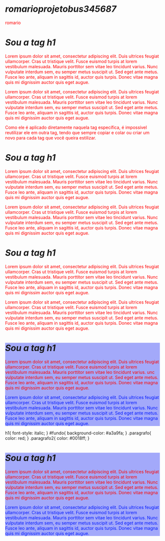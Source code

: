 # romarioprojetobus345687
romario
<html>
<head>
  <title>Código CSS - Entendendo a folha de estilos</title>
</head>
<body>
<h1>Sou a tag h1</h1>

<p>Lorem ipsum dolor sit amet, consectetur adipiscing elit. Duis ultrices feugiat ullamcorper.
 Cras ut tristique velit. Fusce euismod turpis at lorem vestibulum malesuada. Mauris porttitor sem
 vitae leo tincidunt varius. Nunc vulputate interdum sem, eu semper metus suscipit ut. Sed eget ante
 metus. Fusce leo ante, aliquam in sagittis id, auctor quis turpis. Donec vitae magna quis mi
 dignissim auctor quis eget augue.</p>

<p>Lorem ipsum dolor sit amet, consectetur adipiscing elit. Duis ultrices feugiat ullamcorper.
Cras ut tristique velit. Fusce euismod turpis at lorem vestibulum malesuada. Mauris porttitor sem
vitae leo tincidunt varius. Nunc vulputate interdum sem, eu semper metus suscipit ut. Sed eget ante
metus. Fusce leo ante, aliquam in sagittis id, auctor quis turpis. Donec vitae magna quis mi
dignissim auctor quis eget augue.</p>

</body>
</html>

Como ele é aplicado diretamente naquela tag específica, é impossível reutilizar ele em outra tag, tendo que sempre copiar e colar ou criar um novo para cada tag que você queira estilizar.

<html>
<head>
  <title>Código CSS - Entendendo a folha de estilos</title>
</head>
<body>
<h1 style="font-style: italic;">Sou a tag h1</h1>

<p style="color:red;">Lorem ipsum dolor sit amet, consectetur adipiscing elit.
Duis ultrices feugiat ullamcorper. Cras ut tristique velit. Fusce euismod turpis at lorem
vestibulum malesuada. Mauris porttitor sem vitae leo tincidunt varius. Nunc vulputate
interdum sem, eu semper metus suscipit ut. Sed eget ante metus. Fusce leo ante, aliquam
in sagittis id, auctor quis turpis. Donec vitae magna quis mi dignissim auctor quis eget
augue.</p>

<p style="color:red;">Lorem ipsum dolor sit amet, consectetur adipiscing elit.
Duis ultrices feugiat ullamcorper. Cras ut tristique velit. Fusce euismod turpis at
lorem vestibulum malesuada. Mauris porttitor sem vitae leo tincidunt varius. Nunc
vulputate interdum sem, eu semper metus suscipit ut. Sed eget ante metus. Fusce leo
ante, aliquam in sagittis id, auctor quis turpis. Donec vitae magna quis mi dignissim
auctor quis eget augue.</p>

</body>
</html>
<html>
<head>
  <title>Código CSS - Entendendo a folha de estilos</title>
<style type="text/css">
h1{
  font-style: italic;
}
p{
  color: red;
}
</style>
</head>
<body>
<h1>Sou a tag h1</h1>

<p>Lorem ipsum dolor sit amet, consectetur adipiscing elit. Duis ultrices feugiat
ullamcorper. Cras ut tristique velit. Fusce euismod turpis at lorem vestibulum malesuada.
Mauris porttitor sem vitae leo tincidunt varius. Nunc vulputate interdum sem, eu semper
metus suscipit ut. Sed eget ante metus. Fusce leo ante, aliquam in sagittis id, auctor
quis turpis. Donec vitae magna quis mi dignissim auctor quis eget augue.</p>

<p>Lorem ipsum dolor sit amet, consectetur adipiscing elit. Duis ultrices feugiat
ullamcorper. Cras ut tristique velit. Fusce euismod turpis at lorem vestibulum malesuada.
Mauris porttitor sem vitae leo tincidunt varius. Nunc vulputate interdum sem, eu semper
metus suscipit ut. Sed eget ante metus. Fusce leo ante, aliquam in sagittis id, auctor
quis turpis. Donec vitae magna quis mi dignissim auctor quis eget augue.</p>

</body>
</html>
<html>
<head>
  <title>Código CSS - Entendendo a folha de estilos</title>
<style type="text/css">
h1{
  font-style: italic;
}
#fundo{
  background-color: #a3a9fa;
}
.paragrafo{
  color: red;
}
.paragrafo2{
  color: #0018ff;
}
</style>
</head>
<body>
<div id="fundo">
  <h1>Sou a tag h1</h1>

  <p class="paragrafo">Lorem ipsum dolor sit amet, consectetur adipiscing elit.
  Duis ultrices feugiat ullamcorper. Cras ut tristique velit. Fusce euismod turpis at
  lorem vestibulum malesuada. Mauris porttitor sem vitae leo tincidunt varius.
  unc vulputate interdum sem, eu semper metus suscipit ut. Sed eget ante metus.
  Fusce leo ante, aliquam in sagittis id, auctor quis turpis. Donec vitae magna quis
  mi dignissim auctor quis eget augue.</p>

  <p class="paragrafo2">Lorem ipsum dolor sit amet, consectetur adipiscing elit.
  Duis ultrices feugiat ullamcorper. Cras ut tristique velit. Fusce euismod turpis at
  lorem vestibulum malesuada. Mauris porttitor sem vitae leo tincidunt varius. Nunc
  vulputate interdum sem, eu semper metus suscipit ut. Sed eget ante metus. Fusce leo
  ante, aliquam in sagittis id, auctor quis turpis. Donec vitae magna quis mi dignissim
  auctor quis eget augue.</p>
</div>

</body>
</html>
<link rel="stylesheet" type="text/css" href="aqui entra o
link do seu arquivo externo">
h1{
  font-style: italic;
}
#fundo{
  background-color: #a3a9fa;
}
.paragrafo{
  color: red;
}
.paragrafo2{
  color: #0018ff;
}
<html>
<head>
  <title>Código CSS - Entendendo a folha de estilos</title>
<link rel="stylesheet" type="text/css" href="estilo.css">
</head>
<body>
<div id="fundo">
  <h1>Sou a tag h1</h1>

  <p class="paragrafo">Lorem ipsum dolor sit amet, consectetur adipiscing elit.
  Duis ultrices feugiat ullamcorper. Cras ut tristique velit. Fusce euismod turpis at
  lorem vestibulum malesuada. Mauris porttitor sem vitae leo tincidunt varius. Nunc
  vulputate interdum sem, eu semper metus suscipit ut. Sed eget ante metus. Fusce leo
  ante, aliquam in sagittis id, auctor quis turpis. Donec vitae magna quis mi dignissim
  auctor quis eget augue.</p>

  <p class="paragrafo2">Lorem ipsum dolor sit amet, consectetur adipiscing elit.
  Duis ultrices feugiat ullamcorper. Cras ut tristique velit. Fusce euismod turpis at
  lorem vestibulum malesuada. Mauris porttitor sem vitae leo tincidunt varius. Nunc
  vulputate interdum sem, eu semper metus suscipit ut. Sed eget ante metus. Fusce leo
  ante, aliquam in sagittis id, auctor quis turpis. Donec vitae magna quis mi dignissim
  auctor quis eget augue.</p>
</div>

</body>
</html>

